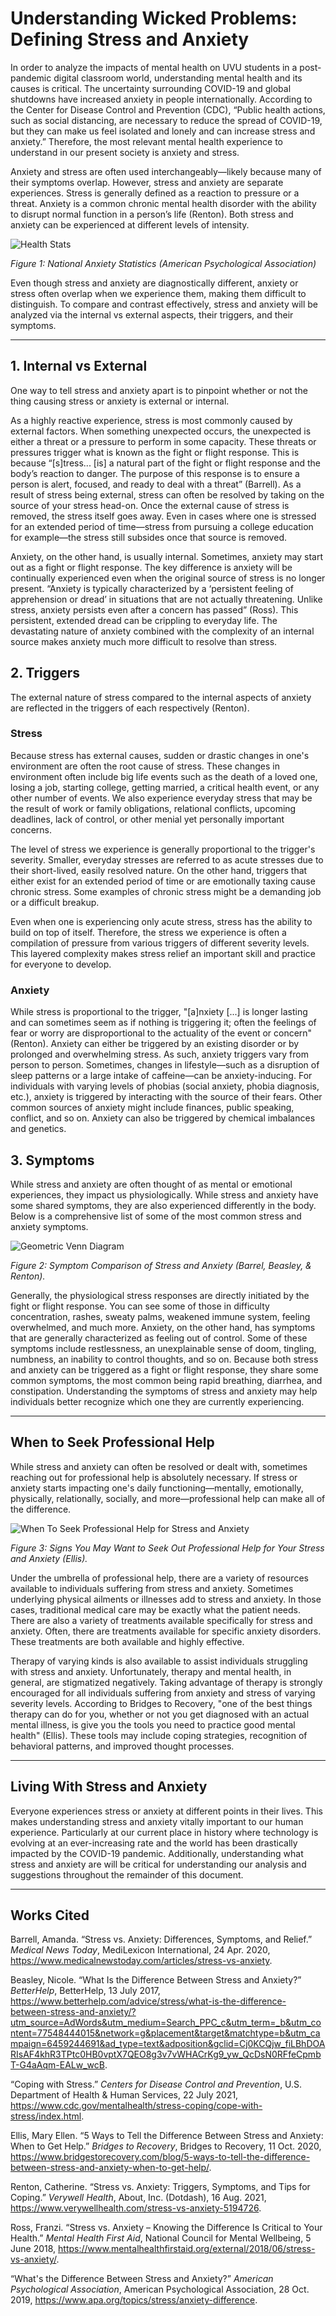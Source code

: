 # Understanding Wicked Problems: Defining Stress and Anxiety

In order to analyze the impacts of mental health on UVU students in a post-pandemic digital classroom world, understanding mental health and its causes is critical. The uncertainty surrounding COVID-19 and global shutdowns have increased anxiety in people internationally. According to the Center for Disease Control and Prevention (CDC), “Public health actions, such as social distancing, are necessary to reduce the spread of COVID-19, but they can make us feel isolated and lonely and can increase stress and anxiety.” Therefore, the most relevant mental health experience to understand in our present society is anxiety and stress. 

Anxiety and stress are often used interchangeably—likely because many of their symptoms overlap. However, stress and anxiety are separate experiences. Stress is generally defined as a reaction to pressure or a threat. Anxiety is a common chronic mental health disorder with the ability to disrupt normal function in a person’s life (Renton). Both stress and anxiety can be experienced at different levels of intensity. 

![Health Stats](https://user-images.githubusercontent.com/91089693/141663579-2fbcb273-8bf7-4012-a268-76f4cb8fd97b.jpg)

_Figure 1: National Anxiety Statistics (American Psychological Association)_

Even though stress and anxiety are diagnostically different, anxiety or stress often overlap when we experience them, making them difficult to distinguish. To compare and contrast effectively, stress and anxiety will be analyzed via the internal vs external aspects, their triggers, and their symptoms. 

***

## 1. Internal vs External

One way to tell stress and anxiety apart is to pinpoint whether or not the thing causing stress or anxiety is external or internal. 

As a highly reactive experience, stress is most commonly caused by external factors. When something unexpected occurs, the unexpected is either a threat or a pressure to perform in some capacity. These threats or pressures trigger what is known as the fight or flight response. This is because “[s]tress... [is] a natural part of the fight or flight response and the body’s reaction to danger. The purpose of this response is to ensure a person is alert, focused, and ready to deal with a threat” (Barrell). As a result of stress being external, stress can often be resolved by taking on the source of your stress head-on. Once the external cause of stress is removed, the stress itself goes away. Even in cases where one is stressed for an extended period of time—stress from pursuing a college education for example—the stress still subsides once that source is removed. 

Anxiety, on the other hand, is usually internal. Sometimes, anxiety may start out as a fight or flight response. The key difference is anxiety will be continually experienced even when the original source of stress is no longer present. “Anxiety is typically characterized by a ‘persistent feeling of apprehension or dread’ in situations that are not actually threatening. Unlike stress, anxiety persists even after a concern has passed” (Ross). This persistent, extended dread can be crippling to everyday life. The devastating nature of anxiety combined with the complexity of an internal source makes anxiety much more difficult to resolve than stress. 

## 2. Triggers

The external nature of stress compared to the internal aspects of anxiety are reflected in the triggers of each respectively (Renton). 

### Stress

Because stress has external causes, sudden or drastic changes in one's environment are often the root cause of stress. These changes in environment often include big life events such as the death of a loved one, losing a job, starting college, getting married, a critical health event, or any other number of events. We also experience everyday stress that may be the result of work or family obligations, relational conflicts, upcoming deadlines, lack of control, or other menial yet personally important concerns. 

The level of stress we experience is generally proportional to the trigger's severity. Smaller, everyday stresses are referred to as acute stresses due to their short-lived, easily resolved nature. On the other hand, triggers that either exist for an extended period of time or are emotionally taxing cause chronic stress. Some examples of chronic stress might be a demanding job or a difficult breakup.

Even when one is experiencing only acute stress, stress has the ability to build on top of itself. Therefore, the stress we experience is often a compilation of pressure from various triggers of different severity levels. This layered complexity makes stress relief an important skill and practice for everyone to develop. 

### Anxiety

While stress is proportional to the trigger, "[a]nxiety [...] is longer lasting and can sometimes seem as if nothing is triggering it; often the feelings of fear or worry are disproportional to the actuality of the event or concern" (Renton). Anxiety can either be triggered by an existing disorder or by prolonged and overwhelming stress. As such, anxiety triggers vary from person to person. Sometimes, changes in lifestyle—such as a disruption of sleep patterns or a large intake of caffeine—can be anxiety-inducing. For individuals with varying levels of phobias (social anxiety, phobia diagnosis, etc.), anxiety is triggered by interacting with the source of their fears. Other common sources of anxiety might include finances, public speaking, conflict, and so on. Anxiety can also be triggered by chemical imbalances and genetics.

## 3. Symptoms

While stress and anxiety are often thought of as mental or emotional experiences, they impact us physiologically. While stress and anxiety have some shared symptoms, they are also experienced differently in the body. Below is a comprehensive list of some of the most common stress and anxiety symptoms. 

![Geometric Venn Diagram](https://user-images.githubusercontent.com/91089693/141664484-a13615a5-fc2e-4239-9d0c-ce7300f9717a.png)

_Figure 2: Symptom Comparison of Stress and Anxiety (Barrel, Beasley, & Renton)._

Generally, the physiological stress responses are directly initiated by the fight or flight response. You can see some of those in difficulty concentration, rashes, sweaty palms, weakened immune system, feeling overwhelmed, and much more. Anxiety, on the other hand, has symptoms that are generally characterized as feeling out of control. Some of these symptoms include restlessness, an unexplainable sense of doom, tingling, numbness, an inability to control thoughts, and so on. Because both stress and anxiety can be triggered as a fight or flight response, they share some common symptoms, the most common being rapid breathing, diarrhea, and constipation. Understanding the symptoms of stress and anxiety may help individuals better recognize which one they are currently experiencing. 

***

## When to Seek Professional Help

While stress and anxiety can often be resolved or dealt with, sometimes reaching out for professional help is absolutely necessary. If stress or anxiety starts impacting one's daily functioning—mentally, emotionally, physically, relationally, socially, and more—professional help can make all of the difference. 

![When To Seek Professional Help for Stress and Anxiety](https://user-images.githubusercontent.com/91089693/142288658-47220099-fec7-4b21-9d52-80635ddb7c64.png)

_Figure 3: Signs You May Want to Seek Out Professional Help for Your Stress and Anxiety (Ellis)._

Under the umbrella of professional help, there are a variety of resources available to individuals suffering from stress and anxiety. Sometimes underlying physical ailments or illnesses add to stress and anxiety. In those cases, traditional medical care may be exactly what the patient needs. There are also a variety of treatments available specifically for stress and anxiety. Often, there are treatments available for specific anxiety disorders. These treatments are both available and highly effective. 

Therapy of varying kinds is also available to assist individuals struggling with stress and anxiety. Unfortunately, therapy and mental health, in general, are stigmatized negatively. Taking advantage of therapy is strongly encouraged for all individuals suffering from anxiety and stress of varying severity levels. According to Bridges to Recovery, "one of the best things therapy can do for you, whether or not you get diagnosed with an actual mental illness, is give you the tools you need to practice good mental health" (Ellis). These tools may include coping strategies, recognition of behavioral patterns, and improved thought processes. 

***

## Living With Stress and Anxiety

Everyone experiences stress or anxiety at different points in their lives. This makes understanding stress and anxiety vitally important to our human experience. Particularly at our current place in history where technology is evolving at an ever-increasing rate and the world has been drastically impacted by the COVID-19 pandemic. Additionally, understanding what stress and anxiety are will be critical for understanding our analysis and suggestions throughout the remainder of this document. 

***

## Works Cited

Barrell, Amanda. “Stress vs. Anxiety: Differences, Symptoms, and Relief.” _Medical News Today_, MediLexicon International, 24 Apr. 2020, https://www.medicalnewstoday.com/articles/stress-vs-anxiety. 

Beasley, Nicole. “What Is the Difference Between Stress and Anxiety?” _BetterHelp_, BetterHelp, 13 July 2017, https://www.betterhelp.com/advice/stress/what-is-the-difference-between-stress-and-anxiety/?utm_source=AdWords&utm_medium=Search_PPC_c&utm_term=_b&utm_content=77548444015&network=g&placement&target&matchtype=b&utm_campaign=6459244691&ad_type=text&adposition&gclid=Cj0KCQjw_fiLBhDOARIsAF4khR3TPtc0HB0vptX7QEO8g3v7vWHACrKg9_yw_QcDsN0RFfeCpmbT-G4aAqm-EALw_wcB. 

“Coping with Stress.” _Centers for Disease Control and Prevention_, U.S. Department of Health & Human Services, 22 July 2021, https://www.cdc.gov/mentalhealth/stress-coping/cope-with-stress/index.html. 

Ellis, Mary Ellen. “5 Ways to Tell the Difference Between Stress and Anxiety: When to Get Help.” _Bridges to Recovery_, Bridges to Recovery, 11 Oct. 2020, https://www.bridgestorecovery.com/blog/5-ways-to-tell-the-difference-between-stress-and-anxiety-when-to-get-help/. 

Renton, Catherine. “Stress vs. Anxiety: Triggers, Symptoms, and Tips for Coping.” _Verywell Health_, About, Inc. (Dotdash), 16 Aug. 2021, https://www.verywellhealth.com/stress-vs-anxiety-5194726. 

Ross, Franzi. “Stress vs. Anxiety – Knowing the Difference Is Critical to Your Health.” _Mental Health First Aid_, National Council for Mental Wellbeing, 5 June 2018, https://www.mentalhealthfirstaid.org/external/2018/06/stress-vs-anxiety/. 

“What's the Difference Between Stress and Anxiety?” _American Psychological Association_, American Psychological Association, 28 Oct. 2019, https://www.apa.org/topics/stress/anxiety-difference. 
